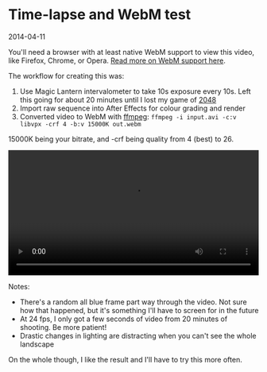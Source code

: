 # Time-lapse and WebM test
<time>2014-04-11</time>

You'll need a browser with at least native WebM support to view this video, like Firefox, Chrome, or Opera. [Read more on WebM support here](http://en.wikipedia.org/wiki/WebM#Software).

The workflow for creating this was:

1. Use Magic Lantern intervalometer to take 10s exposure every 10s. Left this going for about 20 minutes until I lost my game of [2048](http://gabrielecirulli.github.io/2048/)
2. Import raw sequence into After Effects for colour grading and render
3. Converted video to WebM with [ffmpeg](http://www.ffmpeg.org/): `ffmpeg -i input.avi -c:v libvpx -crf 4 -b:v 15000K out.webm`

15000K being your bitrate, and -crf being quality from 4 (best) to 26.


<video src="output.webm" loop controls style="width: 100%">
Looks like your browser doesn't support WebM :(
</video>

Notes:
* There's a random all blue frame part way through the video. Not sure how that happened, but it's something I'll have to screen for in the future
* At 24 fps, I only got a few seconds of video from 20 minutes of shooting. Be more patient!
* Drastic changes in lighting are distracting when you can't see the whole landscape

On the whole though, I like the result and I'll have to try this more often.